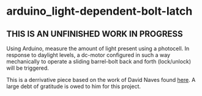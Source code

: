 # **arduino_light-dependent-bolt-latch**

## THIS IS AN UNFINISHED WORK IN PROGRESS

Using Arduino, measure the amount of light present using a photocell. In response to daylight levels, a dc-motor configured 
in such a way mechanically to operate a sliding barrel-bolt back and forth (lock/unlock) will be triggered.

This is a derrivative piece based on the work of David Naves found [here](https://davenaves.com/blog/interests-projects/chickens/chicken-coop/arduino-chicken-door/# "Dave Nave's blog"). 
A large debt of gratitude is owed to him for this project. 

 

